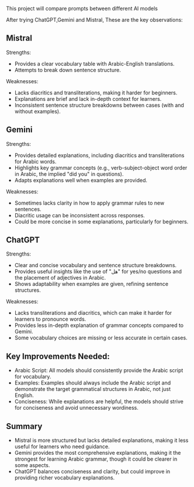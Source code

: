This project will compare prompts between different AI models 

After trying ChatGPT,Gemini and Mistral, These are the key observations: 

## Mistral

Strengths:
- Provides a clear vocabulary table with Arabic-English translations.
- Attempts to break down sentence structure.

Weaknesses:
- Lacks diacritics and transliterations, making it harder for beginners.
- Explanations are brief and lack in-depth context for learners.
- Inconsistent sentence structure breakdowns between cases (with and without examples).


## Gemini

Strengths:
- Provides detailed explanations, including diacritics and transliterations for Arabic words.
- Highlights key grammar concepts (e.g., verb-subject-object word order in Arabic, the implied "did you" in questions).
- Adapts explanations well when examples are provided.

Weaknesses:
- Sometimes lacks clarity in how to apply grammar rules to new sentences.
- Diacritic usage can be inconsistent across responses.
- Could be more concise in some explanations, particularly for beginners.

## ChatGPT

Strengths:
- Clear and concise vocabulary and sentence structure breakdowns.
- Provides useful insights like the use of "هل" for yes/no questions and the placement of adjectives in Arabic.
- Shows adaptability when examples are given, refining sentence structures.

Weaknesses:
- Lacks transliterations and diacritics, which can make it harder for learners to pronounce words.
- Provides less in-depth explanation of grammar concepts compared to Gemini.
- Some vocabulary choices are missing or less accurate in certain cases.


## Key Improvements Needed:

- Arabic Script: All models should consistently provide the Arabic script for vocabulary.
- Examples: Examples should always include the Arabic script and demonstrate the target grammatical structures in Arabic, not just English.
- Conciseness: While explanations are helpful, the models should strive for conciseness and avoid unnecessary wordiness.

## Summary

- Mistral is more structured but lacks detailed explanations, making it less useful for learners who need guidance.
- Gemini provides the most comprehensive explanations, making it the strongest for learning Arabic grammar, though it could be clearer in some aspects.
- ChatGPT balances conciseness and clarity, but could improve in providing richer vocabulary explanations.